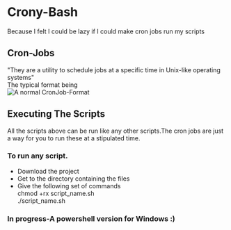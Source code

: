# Crony-Bash
Because I felt I could be lazy if I could make cron jobs run my scripts
## Cron-Jobs
"They are a utility to schedule jobs at a specific time in Unix-like operating systems"\
The typical format being\
![A normal CronJob-Format](https://www.ostechnix.com/wp-content/uploads/2018/05/cron-job-format-1.png)

## Executing The Scripts
All the scripts above can be run like any other scripts.The cron jobs are just a way for you to run these at a stipulated time.
### To run any script.
- Download the project
- Get to the directory containing the files
- Give the following set of commands\
  chmod +rx script_name.sh\
  ./script_name.sh
### In progress-A powershell version for Windows :)
